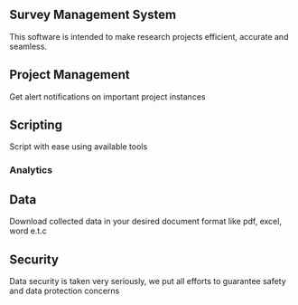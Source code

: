## Survey Management System

This software is intended to make research projects efficient, accurate and seamless.

## Project Management

Get alert notifications on important project instances

## Scripting

Script with ease using available tools

### Analytics


## Data

Download collected data in your desired document format like pdf, excel, word e.t.c

## Security

Data security is taken very seriously, we put all efforts to guarantee safety and data protection concerns

